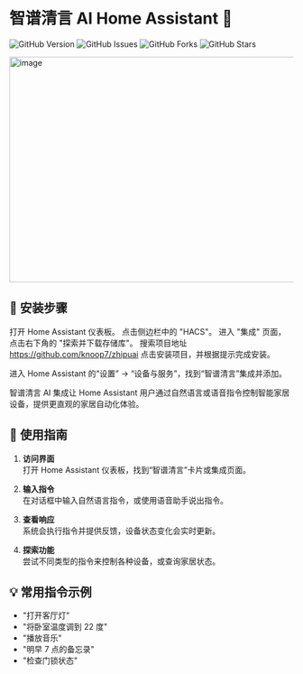 # 智谱清言 AI Home Assistant 🏡

![GitHub Version](https://img.shields.io/github/v/release/knoop7/zhipuai)
![GitHub Issues](https://img.shields.io/github/issues/knoop7/zhipuai)
![GitHub Forks](https://img.shields.io/github/forks/knoop7/zhipuai?style=social)
![GitHub Stars](https://img.shields.io/github/stars/knoop7/zhipuai?style=social)

<img src="https://github.com/user-attachments/assets/f8ff7a6c-4449-496a-889a-d205469a84df" alt="image" width="700" height="400">



## 🔧 安装步骤
打开 Home Assistant 仪表板。
点击侧边栏中的 "HACS"。
进入 "集成" 页面，点击右下角的 "探索并下载存储库"。
搜索项目地址 https://github.com/knoop7/zhipuai
点击安装项目，并根据提示完成安装。

进入 Home Assistant 的“设置” -> “设备与服务”，找到“智谱清言”集成并添加。


智谱清言 AI 集成让 Home Assistant 用户通过自然语言或语音指令控制智能家居设备，提供更直观的家居自动化体验。

## 🚀 使用指南

1. **访问界面**  
   打开 Home Assistant 仪表板，找到“智谱清言”卡片或集成页面。

2. **输入指令**  
   在对话框中输入自然语言指令，或使用语音助手说出指令。

3. **查看响应**  
   系统会执行指令并提供反馈，设备状态变化会实时更新。

4. **探索功能**  
   尝试不同类型的指令来控制各种设备，或查询家居状态。

## 💡 常用指令示例

- "打开客厅灯"
- "将卧室温度调到 22 度"
- "播放音乐"
- "明早 7 点的备忘录"
- "检查门锁状态"
